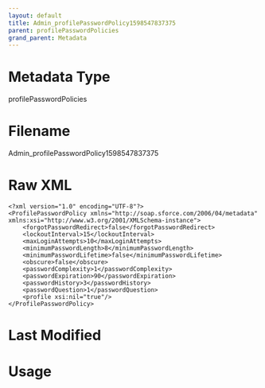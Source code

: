 ```yaml
---
layout: default
title: Admin_profilePasswordPolicy1598547837375
parent: profilePasswordPolicies
grand_parent: Metadata
---
```

# Metadata Type
profilePasswordPolicies


# Filename 
Admin_profilePasswordPolicy1598547837375


# Raw XML
```
<?xml version="1.0" encoding="UTF-8"?>
<ProfilePasswordPolicy xmlns="http://soap.sforce.com/2006/04/metadata" xmlns:xsi="http://www.w3.org/2001/XMLSchema-instance">
    <forgotPasswordRedirect>false</forgotPasswordRedirect>
    <lockoutInterval>15</lockoutInterval>
    <maxLoginAttempts>10</maxLoginAttempts>
    <minimumPasswordLength>8</minimumPasswordLength>
    <minimumPasswordLifetime>false</minimumPasswordLifetime>
    <obscure>false</obscure>
    <passwordComplexity>1</passwordComplexity>
    <passwordExpiration>90</passwordExpiration>
    <passwordHistory>3</passwordHistory>
    <passwordQuestion>1</passwordQuestion>
    <profile xsi:nil="true"/>
</ProfilePasswordPolicy>
```


# Last Modified


# Usage
